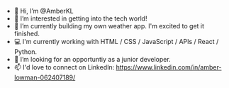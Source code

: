 - 👋 Hi, I’m @AmberKL
- 👀 I’m interested in getting into the tech world!
- 🌱 I’m currently building my own weather app. I'm excited to get it finished.
- 💻 I'm currently working with HTML / CSS / JavaScript / APIs / React / Python.
- 💞️ I’m looking for an opportuntiy as a junior developer.
- 📫 I'd love to connect on LinkedIn: https://www.linkedin.com/in/amber-lowman-062407189/

<!---
AmberKL/AmberKL is a ✨ special ✨ repository because its `README.md` (this file) appears on your GitHub profile.
You can click the Preview link to take a look at your changes.
--->
